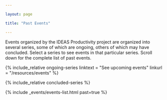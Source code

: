 ```yaml
---

layout: page

title: "Past Events"

---
```

Events organized by the IDEAS Productivity project are organized into several series, some of which are ongoing, others of which may have concluded.  Select a series to see events in that particular series.  Scroll down for the complete list of past events.

{% include_relative ongoing-series
	linktext = "See upcoming events"
	linkurl = "/resources/events"
%}

{% include_relative concluded-series %}

{% 	include _events/events-list.html past=true %}
